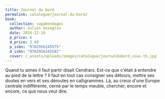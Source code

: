 ```yaml
---
title: Journal du bord
permalink: catalogue/journal-du-bord/
book:
  collection: vagabondages
  author: Julien Usseglio
  date: 2024-12-10
  p_price: 8
  d_price: 3.49
  p_isbn: "9782956245575"
  d_isbn: "9782956245582"
  cover: /_assets/uploads/images/catalogue/journaldubord_couv.tb.jpg
---
```

Quand tu aimes il faut partir disait Cendrars. Est-ce que c'était à entendre au pied de la lettre ? Il faut en tout cas consigner ses détours, mettre ses doutes en vers et ses déroutes en calligrammes. Là, au creux d'une Europe centrale indifférente, cerné par le temps meuble, chercher, encore et encore, ce que nous veut dire.